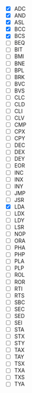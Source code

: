 - [x] ADC
- [x] AND
- [x] ASL
- [x] BCC
- [x] BCS
- [ ] BEQ
- [ ] BIT
- [ ] BMI
- [ ] BNE
- [ ] BPL
- [ ] BRK
- [ ] BVC
- [ ] BVS
- [ ] CLC
- [ ] CLD
- [ ] CLI
- [ ] CLV
- [ ] CMP
- [ ] CPX
- [ ] CPY
- [ ] DEC
- [ ] DEX
- [ ] DEY
- [ ] EOR
- [ ] INC
- [ ] INX
- [ ] INY
- [ ] JMP
- [ ] JSR
- [x] LDA
- [ ] LDX
- [ ] LDY
- [ ] LSR
- [ ] NOP
- [ ] ORA
- [ ] PHA
- [ ] PHP
- [ ] PLA
- [ ] PLP
- [ ] ROL
- [ ] ROR
- [ ] RTI
- [ ] RTS
- [ ] SBC
- [ ] SEC
- [ ] SED
- [ ] SEI
- [ ] STA
- [ ] STX
- [ ] STY
- [ ] TAX
- [ ] TAY
- [ ] TSX
- [ ] TXA
- [ ] TXS
- [ ] TYA
